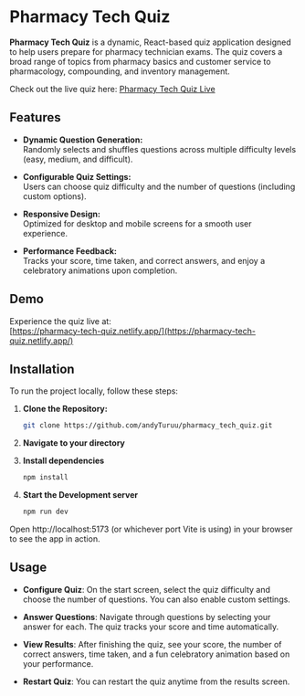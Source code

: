 # Pharmacy Tech Quiz

**Pharmacy Tech Quiz** is a dynamic, React-based quiz application designed to help users prepare for pharmacy technician exams. The quiz covers a broad range of topics from pharmacy basics and customer service to pharmacology, compounding, and inventory management.

Check out the live quiz here: [Pharmacy Tech Quiz Live](https://pharmacy-tech-quiz.netlify.app/)

## Features

- **Dynamic Question Generation:**  
  Randomly selects and shuffles questions across multiple difficulty levels (easy, medium, and difficult).

- **Configurable Quiz Settings:**  
  Users can choose quiz difficulty and the number of questions (including custom options).

- **Responsive Design:**  
  Optimized for desktop and mobile screens for a smooth user experience.

- **Performance Feedback:**  
  Tracks your score, time taken, and correct answers, and enjoy a celebratory animations upon completion.

## Demo

Experience the quiz live at:  
[https://pharmacy-tech-quiz.netlify.app/](https://pharmacy-tech-quiz.netlify.app/)

## Installation

To run the project locally, follow these steps:

1. **Clone the Repository:**

   ```bash
   git clone https://github.com/andyTuruu/pharmacy_tech_quiz.git
2. **Navigate to your directory**
3. **Install dependencies**
   ```bash
   npm install
4. **Start the Development server**
   ```bash
   npm run dev
Open http://localhost:5173 (or whichever port Vite is using) in your browser to see the app in action.

## Usage
- **Configure Quiz**:
On the start screen, select the quiz difficulty and choose the number of questions. You can also enable custom settings.

- **Answer Questions**:
Navigate through questions by selecting your answer for each. The quiz tracks your score and time automatically.

- **View Results**:
After finishing the quiz, see your score, the number of correct answers, time taken, and a fun celebratory animation based on your performance.

- **Restart Quiz**:
You can restart the quiz anytime from the results screen.

